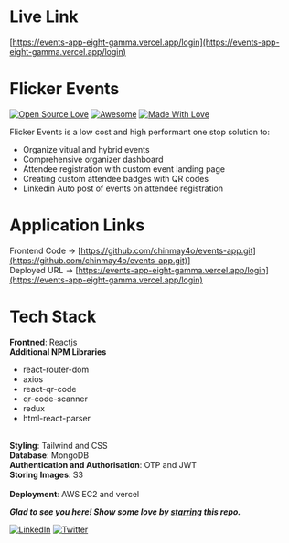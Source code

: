 # Live Link
[https://events-app-eight-gamma.vercel.app/login](https://events-app-eight-gamma.vercel.app/login)

# Flicker Events
[![Open Source Love](https://badges.frapsoft.com/os/v2/open-source.svg?v=103)](https://github.com/chinmay4o)
[![Awesome](https://cdn.rawgit.com/sindresorhus/awesome/d7305f38d29fed78fa85652e3a63e154dd8e8829/media/badge.svg)](https://github.com/chinmay4o) [![Made With Love](https://img.shields.io/badge/Made%20With-Love-orange.svg)](https://github.com/chinmay4o)

Flicker Events is a low cost and high performant one stop solution to:
- Organize vitual and hybrid events
- Comprehensive organizer dashboard
- Attendee registration with custom event landing page
- Creating custom attendee badges with QR codes
- Linkedin Auto post of events on attendee registration

# Application Links

Frontend Code -> [https://github.com/chinmay4o/events-app.git](https://github.com/chinmay4o/events-app.git)]
<br>
Deployed URL -> [https://events-app-eight-gamma.vercel.app/login](https://events-app-eight-gamma.vercel.app/login)
<br>

# Tech Stack

<b>Frontned</b>: Reactjs
<br>
<b>Additional NPM Libraries</b>
  - react-router-dom
  - axios
  - react-qr-code
  - qr-code-scanner
  - redux
  - html-react-parser
<br>
<b>Styling</b>: Tailwind and CSS
<br>
<b>Database</b>: MongoDB
<br>
<b>Authentication and Authorisation</b>: OTP and JWT
<br>
<b>Storing Images</b>: S3
<br>
<br>
<b>Deployment</b>: AWS EC2 and vercel

***Glad to see you here! Show some love by [starring](https://github.com/chinmay4o/events-app.git) this repo.***

[![LinkedIn](https://img.shields.io/static/v1.svg?label=connect&message=@chinmay4o&color=grey&logo=linkedin&style=flat&logoColor=white&colorA=blue)](https://www.linkedin.com/in/chinmay4o/) [![Twitter](https://img.shields.io/static/v1.svg?label=connect&message=@chinmay4o&color=grey&logo=twitter&style=flat&logoColor=white&colorA=blue)](https://twitter.com/chinmay4o)
